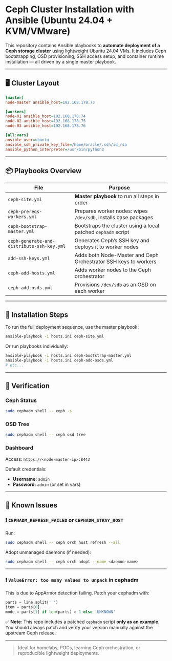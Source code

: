 # Ceph Cluster Installation with Ansible (Ubuntu 24.04 + KVM/VMware)

This repository contains Ansible playbooks to **automate deployment of a Ceph storage cluster** using lightweight Ubuntu 24.04 VMs. It includes Ceph bootstrapping, OSD provisioning, SSH access setup, and container runtime installation — all driven by a single master playbook.

---

## 🖥️ Cluster Layout

```ini
[master]
node-master ansible_host=192.168.178.73

[workers]
node-01 ansible_host=192.168.178.74
node-02 ansible_host=192.168.178.75
node-03 ansible_host=192.168.178.76

[all:vars]
ansible_user=ubuntu
ansible_ssh_private_key_file=/home/oracle/.ssh/id_rsa
ansible_python_interpreter=/usr/bin/python3
```

---

## 📦 Playbooks Overview

| File                                         | Purpose                                                             |
|----------------------------------------------|----------------------------------------------------------------------|
| `ceph-site.yml`                              | **Master playbook** to run all steps in order                       |
| `ceph-prereqs-workers.yml`                   | Prepares worker nodes: wipes `/dev/sdb`, installs base packages     |
| `ceph-bootstrap-master.yml`                  | Bootstraps the cluster using a local patched `cephadm` script       |
| `ceph-generate-and-distribute-ssh-key.yml`   | Generates Ceph’s SSH key and deploys it to worker nodes             |
| `add-ssh-keys.yml`                           | Adds both Node-Master and Ceph Orchestrator SSH keys to workers     |
| `ceph-add-hosts.yml`                         | Adds worker nodes to the Ceph orchestrator                          |
| `ceph-add-osds.yml`                          | Provisions `/dev/sdb` as an OSD on each worker                      |

---

## 🚀 Installation Steps

To run the full deployment sequence, use the master playbook:

```bash
ansible-playbook -i hosts.ini ceph-site.yml
```

Or run playbooks individually:

```bash
ansible-playbook -i hosts.ini ceph-bootstrap-master.yml
ansible-playbook -i hosts.ini ceph-add-osds.yml
# etc...
```

---

## 🧪 Verification

### Ceph Status

```bash
sudo cephadm shell -- ceph -s
```

### OSD Tree

```bash
sudo cephadm shell -- ceph osd tree
```

### Dashboard

Access: `https://<node-master-ip>:8443`

Default credentials:
- **Username:** `admin`
- **Password:** `admin` (or set in vars)

---

## 🐞 Known Issues

### ❗ `CEPHADM_REFRESH_FAILED` or `CEPHADM_STRAY_HOST`

Run:

```bash
sudo cephadm shell -- ceph orch host refresh --all
```

Adopt unmanaged daemons (if needed):

```bash
sudo cephadm shell -- ceph orch adopt --name <daemon-name>
```

---

### ❗ `ValueError: too many values to unpack` in cephadm

This is due to AppArmor detection failing. Patch your cephadm with:

```python
parts = line.split(' ')
item = parts[0]
mode = parts[1] if len(parts) > 1 else 'UNKNOWN'
```

✅ **Note**: This repo includes a patched `cephadm` script **only as an example**. You should always patch and verify your version manually against the upstream Ceph release.

---

> Ideal for homelabs, POCs, learning Ceph orchestration, or reproducible lightweight deployments.
